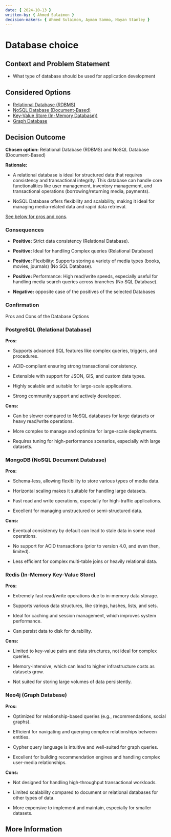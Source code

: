 ```yaml
---
date: { 2024-10-13 }
written-by: { Ahmed Sulaimon }
decision-makers: { Ahmed Sulaimon, Ayman Sammo, Nayan Stanley }
---
```


# Database choice

## Context and Problem Statement

- What type of database should be used for application development

## Considered Options

- [Relational Database (RDBMS)](<#Relational-Database(RDBMS)>)
- [NoSQL Database (Document-Based)](<#NoSQL-Database(Document-Based)>)
- [Key-Value Store (In-Memory Database))](#Key-Value-Store)
- [Graph Database](#Graph-Database)

## Decision Outcome

**Chosen option:** Relational Database (RDBMS) and NoSQL Database (Document-Based)

**Rationale:**

- A relational database is ideal for structured data that requires consistency and transactional integrity. This database can handle core functionalities like user management, inventory management, and transactional operations (borrowing/returning media, payments).

- NoSQL Database offers flexibility and scalability, making it ideal for managing media-related data and rapid data retrieval.

[See below for pros and cons](#pros-cons).

### Consequences

- **Positive:** Strict data consistency (Relational Database).
- **Positive:** Ideal for handling Complex queries (Relational Database)
- **Positive:** Flexibility: Supports storing a variety of media types (books, movies, journals) (No SQL Database).
- **Positive:** Performance: High read/write speeds, especially useful for handling media search queries across branches (No SQL Database).

- **Negative:** opposite case of the positives of the selected Databases

### Confirmation

<!-- Is this valid option for the project & why -->

<a name="pros-cons"></a>

Pros and Cons of the Database Options
<a name="postgresql"></a>

### PostgreSQL (Relational Database)

**Pros:**

- Supports advanced SQL features like complex queries, triggers, and procedures.

- ACID-compliant ensuring strong transactional consistency.

- Extensible with support for JSON, GIS, and custom data types.

- Highly scalable and suitable for large-scale applications.

- Strong community support and actively developed.

**Cons:**

- Can be slower compared to NoSQL databases for large datasets or heavy read/write operations.

- More complex to manage and optimize for large-scale deployments.
- Requires tuning for high-performance scenarios, especially with large datasets.

<a name="mysql"></a>

<a name="mongodb"></a>

### MongoDB (NoSQL Document Database)

**Pros:**

- Schema-less, allowing flexibility to store various types of media data.

- Horizontal scaling makes it suitable for handling large datasets.

- Fast read and write operations, especially for high-traffic applications.

- Excellent for managing unstructured or semi-structured data.

**Cons:**

- Eventual consistency by default can lead to stale data in some read operations.

- No support for ACID transactions (prior to version 4.0, and even then, limited).

- Less efficient for complex multi-table joins or heavily relational data.

<a name="redis"></a>

### Redis (In-Memory Key-Value Store)

**Pros:**

- Extremely fast read/write operations due to in-memory data storage.

- Supports various data structures, like strings, hashes, lists, and sets.

- Ideal for caching and session management, which improves system performance.

- Can persist data to disk for durability.

**Cons:**

- Limited to key-value pairs and data structures, not ideal for complex queries.

- Memory-intensive, which can lead to higher infrastructure costs as datasets grow.

- Not suited for storing large volumes of data persistently.

<a name="neo4j"></a>

### Neo4j (Graph Database)

**Pros:**

- Optimized for relationship-based queries (e.g., recommendations, social graphs).

- Efficient for navigating and querying complex relationships between entities.

- Cypher query language is intuitive and well-suited for graph queries.

- Excellent for building recommendation engines and handling complex user-media relationships.

**Cons:**

- Not designed for handling high-throughput transactional workloads.

- Limited scalability compared to document or relational databases for other types of data.

- More expensive to implement and maintain, especially for smaller datasets.

## More Information

<!-- How did the team come up with the decision -->
